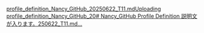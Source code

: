 [profile_definition_Nancy_GitHub_20250622_T11.md](https://github.com/user-attachments/files/20850951/profile_definition_Nancy_GitHub_20250622_T11.md)[Uploading profile_definition_Nancy_GitHub_20# Nancy_GitHub Profile Definition
説明文が入ります。250622_T11.md…]()
